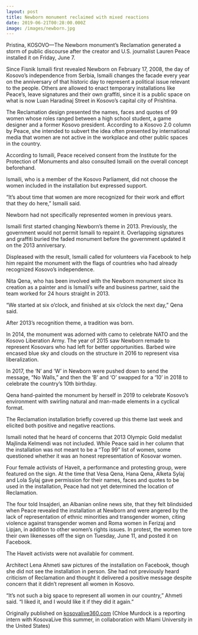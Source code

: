 ```yaml
---
layout: post
title: Newborn monument reclaimed with mixed reactions
date: 2019-06-21T00:28:00.000Z
image: /images/newborn.jpg
---
```

Pristina, KOSOVO—The Newborn monument’s Reclamation generated a storm of public discourse after the creator and U.S. journalist Lauren Peace installed it on Friday, June 7.

Since Fisnik Ismaili first revealed Newborn on February 17, 2008, the day of Kosovo’s independence from Serbia, Ismaili changes the facade every year on the anniversary of that historic day to represent a political issue relevant to the people. Others are allowed to enact temporary installations like Peace’s, leave signatures and their own graffiti, since it is a public space on what is now Luan Haradinaj Street in Kosovo’s capital city of Prishtina.

The Reclamation design presented the names, faces and quotes of 99 women whose roles ranged between a high school student, a game designer and a former Kosovo president. According to a Kosovo 2.0 column by Peace, she intended to subvert the idea often presented by international media that women are not active in the workplace and other public spaces in the country.

According to Ismaili, Peace received consent from the Institute for the Protection of Monuments and also consulted Ismaili on the overall concept beforehand.

Ismaili, who is a member of the Kosovo Parliament, did not choose the women included in the installation but expressed support.

“It’s about time that women are more recognized for their work and effort that they do here,” Ismaili said.

Newborn had not specifically represented women in previous years.

Ismaili first started changing Newborn’s theme in 2013. Previously, the government would not permit Ismaili to repaint it. Overlapping signatures and graffiti buried the faded monument before the government updated it on the 2013 anniversary.

Displeased with the result, Ismaili called for volunteers via Facebook to help him repaint the monument with the flags of countries who had already recognized Kosovo’s independence.

Nita Qena, who has been involved with the Newborn monument since its creation as a painter and is Ismaili’s wife and business partner, said the team worked for 24 hours straight in 2013.

“We started at six o’clock, and finished at six o’clock the next day,” Qena said.

After 2013’s recognition theme, a tradition was born.

In 2014, the monument was adorned with camo to celebrate NATO and the Kosovo Liberation Army. The year of 2015 saw Newborn remade to represent Kosovars who had left for better opportunities. Barbed wire encased blue sky and clouds on the structure in 2016 to represent visa liberalization.

In 2017, the ‘N’ and ‘W’ in Newborn were pushed down to send the message, “No Walls,” and then the ‘B’ and ‘O’ swapped for a ‘10’ in 2018 to celebrate the country’s 10th birthday.

Qena hand-painted the monument by herself in 2019 to celebrate Kosovo’s environment with swirling natural and man-made elements in a cyclical format.

The Reclamation installation briefly covered up this theme last week and elicited both positive and negative reactions.

Ismaili noted that he heard of concerns that 2013 Olympic Gold medalist Majlinda Kelmendi was not included. While Peace said in her column that the installation was not meant to be a “Top 99” list of women, some questioned whether it was an honest representation of Kosovar women.

Four female activists of Haveit, a performance and protesting group, were featured on the sign. At the time that Vesa Qena, Hana Qena, Alketa Sylaj and Lola Sylaj gave permission for their names, faces and quotes to be used in the installation, Peace had not yet determined the location of Reclamation.

The four told Insajderi, an Albanian online news site, that they felt blindsided when Peace revealed the installation at Newborn and were angered by the lack of representation of ethnic minorities and transgender women, citing violence against transgender women and Roma women in Ferizaj and Lipjan, in addition to other women’s rights issues. In protest, the women tore their own likenesses off the sign on Tuesday, June 11, and posted it on Facebook.

The Haveit activists were not available for comment.

Architect Lena Ahmeti saw pictures of the installation on Facebook, though she did not see the installation in person. She had not previously heard criticism of Reclamation and thought it delivered a positive message despite concern that it didn’t represent all women in Kosovo.

“It’s not such a big space to represent all women in our country,” Ahmeti said. “I liked it, and I would like it if they did it again.”

Originally published on [kosovalive360.com](https://www.kosovalive360.com/newborn-reclaimed-with-mixed-reactions/) (Chloe Murdock is a reporting intern with KosovaLive this summer, in collaboration with Miami University in the United States)
